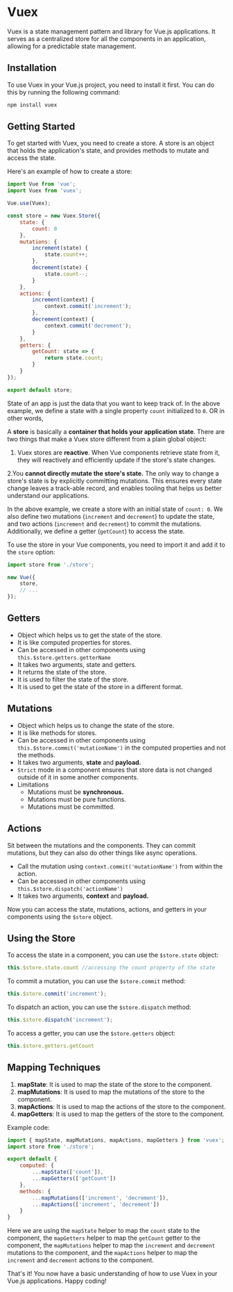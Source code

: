 # Vuex

Vuex is a state management pattern and library for Vue.js applications. It serves as a centralized store for all the components in an application, allowing for a predictable state management.

## Installation

To use Vuex in your Vue.js project, you need to install it first. You can do this by running the following command:

```bash
npm install vuex
```

## Getting Started

To get started with Vuex, you need to create a store. A store is an object that holds the application's state, and provides methods to mutate and access the state.

Here's an example of how to create a store:

```javascript
import Vue from 'vue';
import Vuex from 'vuex';

Vue.use(Vuex);

const store = new Vuex.Store({
    state: {
        count: 0
    },
    mutations: {
        increment(state) {
            state.count++;
        },
        decrement(state) {
            state.count--;
        }
    },
    actions: {
        increment(context) {
            context.commit('increment');
        },
        decrement(context) {
            context.commit('decrement');
        }
    },
    getters: {
        getCount: state => {
            return state.count;
        }
    }
});

export default store;
```

State of an app is just the data that you want to keep track of. In the above example, we define a state with a single property `count` initialized to `0`. OR in other words,

A **store** is basically a **container that holds your application state**. There are two things that make a Vuex store different from a plain global object:
1. Vuex stores are **reactive**. When Vue components retrieve state from it, they will reactively and efficiently update if the store's state changes.

2.You **cannot directly mutate the store's state.** The only way to change a store's state is by explicitly committing mutations. This ensures every state change leaves a track-able record, and enables tooling that helps us better understand our applications.

In the above example, we create a store with an initial state of `count: 0`. We also define two mutations (`increment` and `decrement`) to update the state, and two actions (`increment` and `decrement`) to commit the mutations. Additionally, we define a getter (`getCount`) to access the state.

To use the store in your Vue components, you need to import it and add it to the `store` option:

```javascript
import store from './store';

new Vue({
    store,
    // ...
});
```

## Getters

- Object which helps us to get the state of the store. 
- It is like computed properties for stores.
- Can be accessed in other components using `this.$store.getters.getterName`
- It takes two arguments, state and getters.
- It returns the state of the store.
- It is used to filter the state of the store.
- It is used to get the state of the store in a different format.

## Mutations

- Object which helps us to change the state of the store.
- It is like methods for stores.
- Can be accessed in other components using `this.$store.commit('mutationName')` in the computed properties and not the methods.
- It takes two arguments, **state** and **payload.**
- `Strict` mode in a component ensures that store data is not changed outside of it in some another components.
- Limitations
    - Mutations must be **synchronous.**
    - Mutations must be pure functions.
    - Mutations must be committed.

## Actions
Sit between the mutations and the components. They can commit mutations, but they can also do other things like async operations.
- Call the mutation using `context.commit('mutationName')` from within the action.
- Can be accessed in other components using `this.$store.dispatch('actionName')`
- It takes two arguments, **context** and **payload.**

Now you can access the state, mutations, actions, and getters in your components using the `$store` object.

## Using the Store

To access the state in a component, you can use the `$store.state` object:

```javascript
this.$store.state.count //accessing the count property of the state 
```

To commit a mutation, you can use the `$store.commit` method:

```javascript
this.$store.commit('increment');
```

To dispatch an action, you can use the `$store.dispatch` method:

```javascript
this.$store.dispatch('increment');
```

To access a getter, you can use the `$store.getters` object:

```javascript
this.$store.getters.getCount
```
## Mapping Techniques
1. **mapState**: It is used to map the state of the store to the component.
2. **mapMutations**: It is used to map the mutations of the store to the component.
3. **mapActions**: It is used to map the actions of the store to the component.
4. **mapGetters**: It is used to map the getters of the store to the component.

Example code:
```javascript
import { mapState, mapMutations, mapActions, mapGetters } from 'vuex';
import store from './store';

export default {
    computed: {
        ...mapState(['count']),
        ...mapGetters(['getCount'])
    },
    methods: {
        ...mapMutations(['increment', 'decrement']),
        ...mapActions(['increment', 'decrement'])
    }
}
```
Here we are using the `mapState` helper to map the `count` state to the component, the `mapGetters` helper to map the `getCount` getter to the component, the `mapMutations` helper to map the `increment` and `decrement` mutations to the component, and the `mapActions` helper to map the `increment` and `decrement` actions to the component.





That's it! You now have a basic understanding of how to use Vuex in your Vue.js applications. Happy coding!
